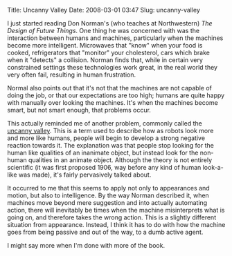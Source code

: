 Title: Uncanny Valley
Date: 2008-03-01 03:47
Slug: uncanny-valley

I just started reading Don Norman's (who teaches at Northwestern) <span
style="font-style:italic;">The Design of Future Things</span>. One thing
he was concerned with was the interaction between humans and machines,
particularly when the machines become more intelligent. Microwaves that
"know" when your food is cooked, refrigerators that "monitor" your
cholesterol, cars which brake when it "detects" a collision. Norman
finds that, while in certain very constrained settings these
technologies work great, in the real world they very often fail,
resulting in human frustration.

Normal also points out that it's not that the machines are not capable
of doing the job, or that our expectations are too high; humans are
quite happy with manually over looking the machines. It's when the
machines become smart, but not smart enough, that problems occur.

This actually reminded me of another problem, commonly called the
[uncanny valley](http://en.wikipedia.org/wiki/Uncanny_valley). This is a
term used to describe how as robots look more and more like humans,
people will begin to develop a strong negative reaction towards it. The
explanation was that people stop looking for the human like qualities of
an inanimate object, but instead look for the non-human qualities in an
animate object. Although the theory is not entirely scientific (it was
first proposed 1906, way before any kind of human look-a-like was made),
it's fairly pervasively talked about.

It occurred to me that this seems to apply not only to appearances and
motion, but also to intelligence. By the way Norman described it, when
machines move beyond mere suggestion and into actually automating
action, there will inevitably be times when the machine misinterprets
what is going on, and therefore takes the wrong action. This is a
slightly different situation from appearance. Instead, I think it has to
do with how the machine goes from being passive and out of the way, to a
dumb active agent.

I might say more when I'm done with more of the book.

